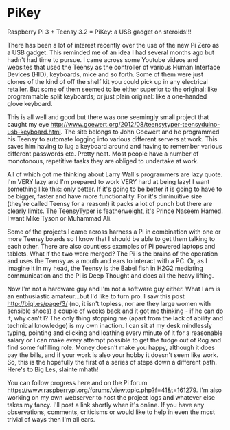 # PiKey

Raspberry Pi 3 + Teensy 3.2 = PiKey: a USB gadget on steroids!!!

There has been a lot of interest recently over the use of the new Pi Zero as a USB gadget. This reminded me of an idea I had several months ago but hadn't had time to pursue. I came across some Youtube videos and websites that used the Teensy as the controller of various Human Interface Devices (HID), keyboards, mice and so forth. Some of them were just clones of the kind of off the shelf kit you could pick up in any electrical retailer. But some of them seemed to be either superior to the original: like programmable split keyboards; or just plain original: like a one-handed glove keyboard.

This is all well and good but there was one seemingly small project that caught my eye http://www.goewert.org/2012/08/teensytyper-teensyduino-usb-keyboard.html. The site belongs to John Goewert and he programmed his Teensy to automate logging into various different servers at work. This saves him having to lug a keyboard around and having to remember various different passwords etc. Pretty neat. Most people have a number of monotonous, repetitive tasks they are obliged to undertake at work.

All of which got me thinking about Larry Wall's programmers are lazy quote. I'm VERY lazy and I'm prepared to work VERY hard at being lazy! I want something like this: only better. If it's going to be better it is going to have to be bigger, faster and have more functionality. For it's diminuitive size (they're called Teensy for a reason!) it packs a lot of punch but there are clearly limits. The TeensyTyper is featherweight, it's Prince Naseem Hamed. I want Mike Tyson or Muhammad Ali.

Some of the projects I came across harness a Pi in combination with one or more Teensy boards so I know that I should be able to get them talking to each other. There are also countless examples of Pi powered laptops and tablets. What if the two were merged? The Pi is the brains of the operation and uses the Teensy as a mouth and ears to interact with a PC. Or, as I imagine it in my head, the Teensy is the Babel fish in H2G2 mediating communication and the Pi is Deep Thought and does all the heavy lifting.

Now I'm not a hardware guy and I'm not a software guy either. What I am is an enthusiastic amateur...but I'd like to turn pro. I saw this post http://bigl.es/page/3/ (no, it isn't topless, nor are they large women with sensible shoes) a couple of weeks back and it got me thinking - if he can do it, why can't I? The only thing stopping me (apart from the lack of ability and technical knowledge) is my own inaction. I can sit at my desk mindlessly typing, pointing and clicking and loathing every minute of it for a reasonable salary or I can make every attempt possible to get the fudge out of Rog and find some fulfilling role. Money doesn't make you happy, although it does pay the bills, and if your work is also your hobby it doesn't seem like work. So, this is the hopefully the first of a series of steps down a different path. Here's to Big Les, slainte mhath!

You can follow progress here and on the Pi forum https://www.raspberrypi.org/forums/viewtopic.php?f=41&t=161279. I'm also working on my own webserver to host the project logs and whatever else takes my fancy. I'll post a link shortly when it's online. If you have any observations, comments, criticisms or would like to help in even the most trivial of ways then I'm all ears.

